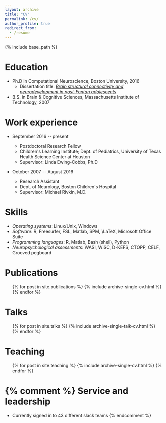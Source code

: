 ```yaml
---
layout: archive
title: "CV"
permalink: /cv/
author_profile: true
redirect_from:
  - /resume
---
```


{% include base_path %}

Education
======
* Ph.D in Computational Neuroscience, Boston University, 2016
  * Dissertation title: [*Brain structural connectivity and neurodevelopment in post-Fontan adolescents*](https://hdl.handle.net/2144/19163)
* B.S. in Brain & Cognitive Sciences, Massachusetts Institute of Technology, 2007

Work experience
======
* September 2016 -- present
  * Postdoctoral Research Fellow
  * Children's Learning Institute; Dept. of Pediatrics, University of Texas Health Science Center at Houston
  * Supervisor: Linda Ewing-Cobbs, Ph.D

* October 2007 -- August 2016
  * Research Assistant
  * Dept. of Neurology, Boston Children's Hospital
  * Supervisor: Michael Rivkin, M.D.

Skills
======
* *Operating systems*: Linux/Unix, Windows
* *Software*: R, Freesurfer, FSL, Matlab, SPM, \LaTeX, Microsoft Office Suite
* *Programming languages*: R, Matlab, Bash (shell), Python
* *Neuropsychological assessments*: WASI, WISC, D-KEFS, CTOPP, CELF, Grooved pegboard

Publications
======
  <ul>{% for post in site.publications %}
    {% include archive-single-cv.html %}
  {% endfor %}</ul>

Talks
======
  <ul>{% for post in site.talks %}
    {% include archive-single-talk-cv.html %}
  {% endfor %}</ul>

Teaching
======
  <ul>{% for post in site.teaching %}
    {% include archive-single-cv.html %}
  {% endfor %}</ul>

{% comment %}
Service and leadership
======
* Currently signed in to 43 different slack teams
{% endcomment %}
